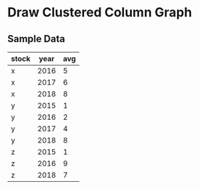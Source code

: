 # Draw Clustered Column Graph

## Sample Data
|stock|year|avg|
|---|---|---|
|x|2016|5|
|x|2017|6|
|x|2018|8|
|y|2015|1|
|y|2016|2|
|y|2017|4|
|y|2018|8|
|z|2015|1|
|z|2016|9|
|z|2018|7|
